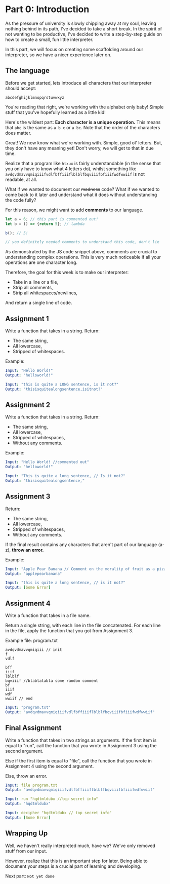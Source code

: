 # Part 0: Introduction

As the pressure of university is slowly chipping away at my soul, leaving nothing behind in its path, I've decided to take a short break. In the spirit of not wanting to be productive, I've decided to write a step-by-step guide on how to create a small, fun little interpreter.

In this part, we will focus on creating some scaffolding around our interpreter, so we have a nicer experience later on.



## The language

Before we get started, lets introduce all characters that our interpreter should accept:

```
abcdefghijklmnopqrstuvwxyz
```

You're reading that right, we're working with the alphabet only baby! Simple stuff that you've hopefully learned as a little kid! 

Here's the wildest part: **Each character is a unique operation.** This means that `abc` is the same as `a b c` or `a bc`. Note that the order of the characters does matter.

Great! We now know what we're working with. Simple, good ol' letters. But, they don't have any meaning yet! Don't worry, we will get to that in due time.

Realize that a program like `htxux` is fairly understandable (in the sense that you only have to know what 4 letters do), whilst something like `avdqvdmavvqmiqiiifvdlfbffiiiflblblfbqviiifbfiiifwdfwwiif` is not readable, at all.

What if we wanted to document our ~~madness~~ code? What if we wanted to come back to it later and understand what it does without understanding the code fully?

For this reason, we might want to add **comments** to our language.

```js
let a = 6; // this part is commented out!
let b = () => {return 5}; // lambda

b(); // 5!

// you definitely needed comments to understand this code, don't lie

```

As demonstrated by the JS code snippet above, comments are crucial to understanding complex operations. This is very much noticeable if all your operations are one character long.

Therefore, the goal for this week is to make our interpreter:

- Take in a line or a file,
- Strip all comments,
- Strip all whitespaces/newlines,

And return a single line of code.


## Assignment 1

Write a function that takes in a string.
Return:
- The same string,
- All lowercase,
- Stripped of whitespaces.

Example:

```yaml
Input: "Hello World!"
Output: "helloworld!"

Input: "this is quite a LONG sentence, is it not?"
Output: "thisisquitealongsentence,isitnot?"
```

## Assignment 2

Write a function that takes in a string.
Return:
- The same string,
- All lowercase,
- Stripped of whitespaces,
- Without any comments.


Example:

```yaml
Input: "Hello World! //commented out"
Output: "helloworld!"

Input: "This is quite a long sentence, // Is it not?"
Output: "thisisquitealongsentence,"
```

## Assignment 3

Return:
- The same string,
- All lowercase,
- Stripped of whitespaces,
- Without any comments.

If the final result contains any characters that aren't part of our language (a-z), **throw an error.**

Example:

```yaml
Input: "Apple Pear Banana // Comment on the morality of fruit as a pizza topping. Or do something else with your time"
Output: "applepearbanana"

Input: "this is quite a long sentence, // is it not?"
Output: [Some Error]
```

## Assignment 4

Write a function that takes in a file name.

Return a single string, with each line in the file concatenated.
For each line in the file, apply the function that you got from Assignment 3.

Example file: program.txt
```
avdqvdmavvqmiqiii // init
f
vdlf

bff
iiif
lblblf
bqviiif //blablalabla some random comment
bf
iiif
wdf
wwiif // end
```

```yaml
Input: "program.txt"
Output: "avdqvdmavvqmiqiiifvdlfbffiiiflblblfbqviiifbfiiifwdfwwiif"
```

## Final Assignment

Write a function that takes in two strings as arguments.
If the first item is equal to "run", call the function that you wrote in Assignment 3 using the second argument.

Else if the first item is equal to "file", call the function that you wrote in Assignment 4 using the second argument.

Else, throw an error.

```yaml
Input: file program.txt
Output: "avdqvdmavvqmiqiiifvdlfbffiiiflblblfbqviiifbfiiifwdfwwiif"

Input: run "hqdtmldubx //top secret info"
Output: "hqdtmldubx"

Input: decipher "hqdtmldubx // top secret info"
Output: [Some Error]
```


## Wrapping Up

Well, we haven't really interpreted much, have we? We've only removed stuff from our input.

However, realize that this is an important step for later. Being able to document your steps is a crucial part of learning and developing.

Next part: `Not yet done`